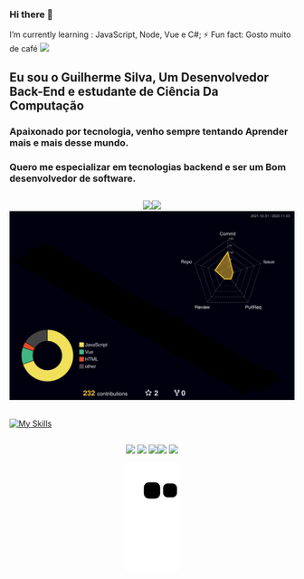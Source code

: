 ### Hi there 👋

 I’m currently learning :
JavaScript, Node, Vue e C#;
⚡ Fun fact: Gosto muito de café <img src="https://img.icons8.com/dusk/64/000000/cafe.png"/>
## Eu sou o Guilherme Silva,  Um Desenvolvedor Back-End e estudante de Ciência Da Computação

### Apaixonado por tecnologia, venho sempre tentando Aprender mais e mais desse mundo. 
### Quero me especializar em tecnologias backend e ser um Bom desenvolvedor de software.

##

<div align= "center">
 <img height="150em" src="https://github-readme-stats.vercel.app/api/top-langs/?username=guilhermeOsilva&layout=compact&langs_count=7&theme=tokyonight&hide_border=true"/><img height="150em" src="https://github-readme-streak-stats.herokuapp.com/?user=guilhermeOsilva&theme=tokyonight&hide_border=true"/>
</div>

<img src="./profile-3d-contrib/profile-night-rainbow.svg" />

##
  
  
   [![My Skills](https://skillicons.dev/icons?i=js,html,css,java,docker,nodejs,vuejs,react,mysql)](https://skillicons.dev)
##
<div align= "center"> 
  <a href="https://www.instagram.com/oguiih_henrii/"target="_blank"><img src="https://img.shields.io/badge/-Instagram-%23E4405F?style=for-the-badge&logo=instagram&logoColor=white" target="_blank"></a>
  <a href="" target="_blank"><img src="https://img.shields.io/badge/Discord-7289DA?style=for-the-badge&logo=discord&logoColor=white" target="_blank"></a> 
  <a href = ""><img src=" https://img.shields.io/badge/Microsoft_Outlook-0078D4?style=for-the-badge&logo=microsoft-outlook&logoColor=white"></a
   <a href="https://www.linkedin.com/in/guilhermeOsilva" target="_blank"><img src="https://img.shields.io/badge/-LinkedIn-%230077B5?style=for-the-badge&logo=linkedin&logoColor=white" target="_blank"></a> 
 <a href = "mailto:guilherme.osilva@bandtec.com.br"> <img src = "https://img.shields.io/badge/Microsoft_Outlook-0078D4?style=for-the-badge&logo=microsoft-outlook&logoColor=white" target = "_ blank"> </a>


   
![Snake animation](https://github.com/guilhermeOsilva/guilhermeOsilva/blob/output/github-contribution-grid-snake.svg)

  
</div>
